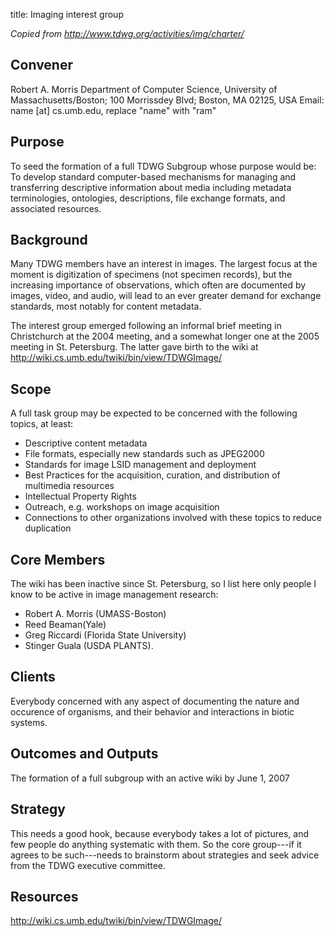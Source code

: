 title: Imaging interest group

_Copied from <http://www.tdwg.org/activities/img/charter/>_

## Convener

Robert A. Morris 
Department of Computer Science, University of Massachusetts/Boston; 
100 Morrissdey Blvd; Boston, MA 02125, USA 
Email: name [at] cs.umb.edu, replace "name" with "ram"

## Purpose

To seed the formation of a full TDWG Subgroup whose purpose would be: To develop standard computer-based mechanisms for managing and transferring descriptive information about media including metadata terminologies, ontologies, descriptions, file exchange formats, and associated resources.

## Background

Many TDWG members have an interest in images. The largest focus at the moment is digitization of specimens (not specimen records), but the increasing importance of observations, which often are documented by images, video, and audio, will lead to an ever greater demand for exchange standards, most notably for content metadata. 

The interest group emerged following an informal brief meeting in Christchurch at the 2004 meeting, and a somewhat longer one at the 2005 meeting in St. Petersburg. The latter gave birth to the wiki at <http://wiki.cs.umb.edu/twiki/bin/view/TDWGImage/>

## Scope

A full task group may be expected to be concerned with the following topics, at least:

* Descriptive content metadata
* File formats, especially new standards such as JPEG2000
* Standards for image LSID management and deployment
* Best Practices for the acquisition, curation, and distribution of multimedia resources
* Intellectual Property Rights
* Outreach, e.g. workshops on image acquisition
* Connections to other organizations involved with these topics to reduce duplication

## Core Members

The wiki has been inactive since St. Petersburg, so I list here only people I know to be active in image management research: 

* Robert A. Morris (UMASS-Boston) 
* Reed Beaman(Yale) 
* Greg Riccardi (Florida State University) 
* Stinger Guala (USDA PLANTS).

## Clients

Everybody concerned with any aspect of documenting the nature and occurence of organisms, and their behavior and interactions in biotic systems.

## Outcomes and Outputs

The formation of a full subgroup with an active wiki by June 1, 2007

## Strategy

This needs a good hook, because everybody takes a lot of pictures, and few people do anything systematic with them. So the core group---if it agrees to be such---needs to brainstorm about strategies and seek advice from the TDWG executive committee.

## Resources

<http://wiki.cs.umb.edu/twiki/bin/view/TDWGImage/>
